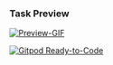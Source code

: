 
### Task Preview

[![Preview-GIF](https://sginev.github.io/zadacha-slot-machine/preview.gif)](https://sginev.github.io/zadacha-slot-machine/preview.gif)

[![Gitpod Ready-to-Code](https://img.shields.io/badge/Gitpod-Ready--to--Code-blue?logo=gitpod)](https://gitpod.io/#https://github.com/sginev/zadacha-slot-machine) 